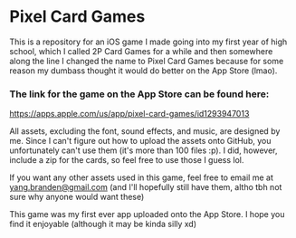 # Pixel Card Games
This is a repository for an iOS game I made going into my first year of high school, which I called 2P Card Games for a while and then somewhere along the line I changed the name to Pixel Card Games because for some reason my dumbass thought it would do better on the App Store (lmao).

### The link for the game on the App Store can be found here:
https://apps.apple.com/us/app/pixel-card-games/id1293947013

All assets, excluding the font, sound effects, and music, are designed by me. Since I can't figure out how to upload the assets onto GitHub, you unfortunately can't use them (it's more than 100 files :p). I did, however, include a zip for the cards, so feel free to use those I guess lol. 

If you want any other assets used in this game, feel free to email me at yang.branden@gmail.com (and I'll hopefully still have them, altho tbh not sure why anyone would want these)

This game was my first ever app uploaded onto the App Store. I hope you find it enjoyable (although it may be kinda silly xd)
